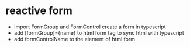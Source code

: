 # reactive form
 *  import FormGroup and FormControl create a form in typescript
 *  add [formGroup]={name} to html form tag  to sync html with typescript
 *  add formControlName to the element of html form  